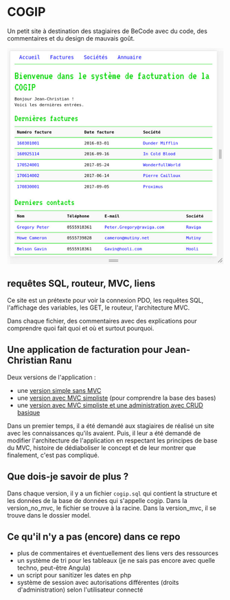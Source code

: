 # COGIP

Un petit site à destination des stagiaires de BeCode avec du code, des commentaires et du design de mauvais goût.

![screenshot cogip](screenshot.jpg)

## requêtes SQL, routeur, MVC, liens

Ce site est un prétexte pour voir la connexion PDO, les requêtes SQL, l'affichage des variables, les GET, le routeur, l'architecture MVC.

Dans chaque fichier, des commentaires avec des explications pour comprendre quoi fait quoi et où et surtout pourquoi.

## Une application de facturation pour Jean-Christian Ranu

Deux versions de l'application :
- une [version simple sans MVC](version_no_mvc)
- une [version avec MVC simpliste](version_mvc) (pour comprendre la base des bases)
- une [version avec MVC simpliste et une administration avec CRUD basique](version_mvc_admin)

Dans un premier temps, il a été demandé aux stagiaires de réalisé un site avec les connaissances qu'ils avaient. Puis, il leur a été demandé de modifier l'architecture de l'application en respectant les principes de base du MVC, histoire de dédiaboliser le concept et de leur montrer que finalement, c'est pas compliqué.

## Que dois-je savoir de plus ?

Dans chaque version, il y a un fichier ``cogip.sql`` qui contient la structure et les données de la base de données qui s'appelle cogip. Dans la version_no_mvc, le fichier se trouve à la racine. Dans la version_mvc, il se trouve dans le dossier model.

## Ce qu'il n'y a pas (encore) dans ce repo
- plus de commentaires et éventuellement des liens vers des ressources
- un système de tri pour les tableaux (je ne sais pas encore avec quelle techno, peut-être Angula)
- un script pour sanitizer les dates en php
- système de session avec autorisations différentes (droits d'administration) selon l'utilisateur connecté

